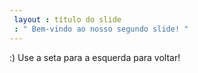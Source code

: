 ```yaml
---
 layout : título do slide
 : " Bem-vindo ao nosso segundo slide! "
---
```

:)
Use a seta para a esquerda para voltar!

